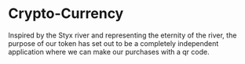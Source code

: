 # Crypto-Currency
Inspired by the Styx river and representing the eternity of the river, the purpose of our token has set out to be a completely independent application where we can make our purchases with a qr code.

